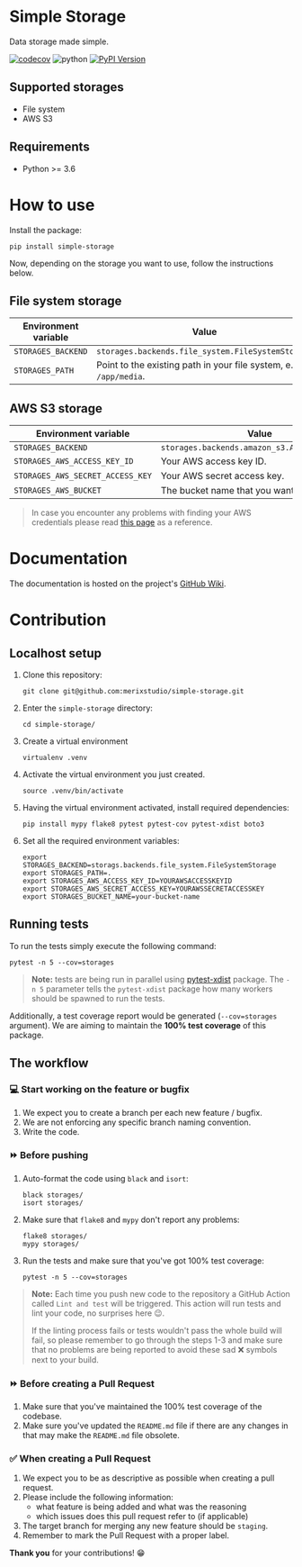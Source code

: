 # Simple Storage

Data storage made simple.

[![codecov](https://codecov.io/gh/merixstudio/simple-storage/branch/master/graph/badge.svg?token=XMH3S6M34G)](https://codecov.io/gh/merixstudio/simple-storage)
![python](https://img.shields.io/badge/Python-3.6%2B-brightgreen)
[![PyPI Version](https://img.shields.io/pypi/v/simple-storage.svg)](https://pypi.org/project/simple-storage/)

## Supported storages

- File system
- AWS S3

## Requirements

- Python >= 3.6

# How to use

Install the package:

```shell
pip install simple-storage
```

Now, depending on the storage you want to use, follow the instructions below.

## File system storage

| Environment variable | Value                                                               |
|----------------------|---------------------------------------------------------------------|
| `STORAGES_BACKEND`   | `storages.backends.file_system.FileSystemStorage`                   |
| `STORAGES_PATH`      | Point to the existing path in your file system, e.g.  `/app/media`. |

## AWS S3 storage

| Environment variable             | Value                                         |
|----------------------------------|-----------------------------------------------|
| `STORAGES_BACKEND`               | `storages.backends.amazon_s3.AmazonS3Storage` |
| `STORAGES_AWS_ACCESS_KEY_ID`     | Your AWS access key ID.                       |
| `STORAGES_AWS_SECRET_ACCESS_KEY` | Your AWS secret access key.                   |
| `STORAGES_AWS_BUCKET`            | The bucket name that you want to use.         |

> In case you encounter any problems with finding your AWS credentials please read [this page][1] as a reference.

# Documentation

The documentation is hosted on the project's [GitHub Wiki][2].

# Contribution

## Localhost setup

1. Clone this repository:
   ```shell
   git clone git@github.com:merixstudio/simple-storage.git
   ```
2. Enter the `simple-storage` directory:
   ```shell
   cd simple-storage/
   ```
3. Create a virtual environment
    ```shell
    virtualenv .venv
    ```
4. Activate the virtual environment you just created.
    ```shell
   source .venv/bin/activate
    ```
5. Having the virtual environment activated, install required dependencies:
    ```shell
    pip install mypy flake8 pytest pytest-cov pytest-xdist boto3
    ```
6. Set all the required environment variables:
    ```shell
   export STORAGES_BACKEND=storags.backends.file_system.FileSystemStorage
   export STORAGES_PATH=.
   export STORAGES_AWS_ACCESS_KEY_ID=YOURAWSACCESSKEYID
   export STORAGES_AWS_SECRET_ACCESS_KEY=YOURAWSSECRETACCESSKEY
   export STORAGES_BUCKET_NAME=your-bucket-name
    ```

## Running tests

To run the tests simply execute the following command:

```shell
pytest -n 5 --cov=storages
```

> **Note:** tests are being run in parallel using [pytest-xdist][3] package. The `-n 5` parameter tells the `pytest-xdist` package how many workers should be spawned to run the tests.

Additionally, a test coverage report would be generated (`--cov=storages` argument).
We are aiming to maintain the **100% test coverage** of this package.

## The workflow

### 💻 Start working on the feature or bugfix

1. We expect you to create a branch per each new feature / bugfix.
2. We are not enforcing any specific branch naming convention.
3. Write the code.

### ⏩ Before pushing

1. Auto-format the code using `black` and `isort`:
   ```shell
   black storages/
   isort storages/
   ```
2. Make sure that `flake8` and `mypy` don't report any problems:
   ```shell
   flake8 storages/
   mypy storages/
   ```
3. Run the tests and make sure that you've got 100% test coverage:
   ```shell
   pytest -n 5 --cov=storages
   ```

> **Note:** Each time you push new code to the repository a GitHub Action called `Lint and test` will be triggered.
> This action will run tests and lint your code, no surprises here 😉.
> 
> If the linting process fails or tests wouldn't pass the whole build will fail, so please remember to go through the
> steps 1-3 and make sure that no problems are being reported to avoid these sad ❌ symbols next to your build.

### ⏩ Before creating a Pull Request

1. Make sure that you've maintained the 100% test coverage of the codebase.
2. Make sure you've updated the `README.md` file if there are any changes in that may make the `README.md` file obsolete.

### ✅ When creating a Pull Request

1. We expect you to be as descriptive as possible when creating a pull request.
2. Please include the following information:
   - what feature is being added and what was the reasoning
   - which issues does this pull request refer to (if applicable)
3. The target branch for merging any new feature should be `staging`.
4. Remember to mark the Pull Request with a proper label.

**Thank you** for your contributions! 😁

[1]: https://docs.aws.amazon.com/general/latest/gr/aws-sec-cred-types.html
[2]: https://github.com/merixstudio/simple-storage/wiki
[3]: https://pypi.org/project/pytest-xdist/